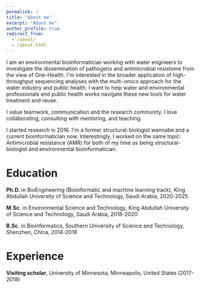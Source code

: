 ```yaml
---
permalink: /
title: "About me"
excerpt: "About me"
author_profile: true
redirect_from: 
  - /about/
  - /about.html
---
```

I am an environmental bioinformatician working with water engineers to investigate the dissemination of pathogens and antimicrobial resistome from the view of One-Health. I'm interested in the broader application of high-throughput sequencing analyses with the multi-omics approach for the water industry and public health. I want to help water and environmental professionals and public health works navigate these new tools for water treatment and reuse.

I value teamwork, communication and the research community. I love collaborating, consulting with mentoring, and teaching. 

I started research in 2016. I'm a former structural-biologist wannabe and a current bioinformatician now. Interestingly, I worked on the same topic: Antimicrobial resistance (AMR) for both of my time as being structural-biologist and environmental bioinformatician. 

Education
======
**Ph.D.** in BioEngineering (Bioinformatic and machine learning track), King Abdullah University of Science and Technology, Saudi Arabia, 2020-2025

**M.Sc.** in Environmental Science and Technology, King Abdullah University of Science and Technology, Saudi Arabia, 2018-2020

**B.Sc.** in Bioinformatics, Southern University of Science and Technology, Shenzhen, China, 2014-2018

Experience
======
**Visiting scholar**, University of Minnesota, Minneapolis, United States (2017-2018)
